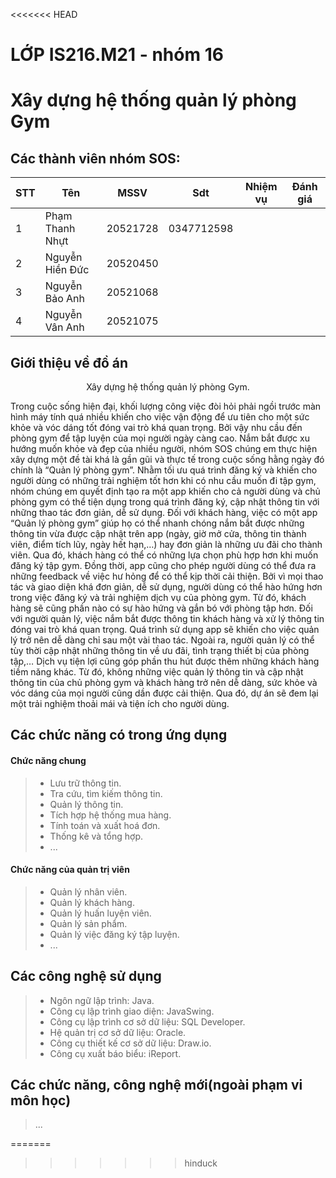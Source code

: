 <<<<<<< HEAD
# LỚP IS216.M21 - nhóm 16
# Xây dựng hệ thống quản lý phòng Gym

## Các thành viên nhóm SOS: 
| STT   | Tên                        | MSSV     | Sdt        | Nhiệm vụ | Đánh giá |
| --- |----------------------------|----------|------------|-----------|----------|
| 1 | Phạm Thanh Nhựt | 20521728 | 0347712598 |           |     |
| 2 | Nguyễn Hiền Đức | 20520450 |  |           |    |
| 3 | Nguyễn Bảo Anh   | 20521068 |  |           |     |
| 4 | Nguyễn Vân Anh   | 20521075|  |           |    |


## Giới thiệu về đồ án
<p align="center">
   Xây dựng hệ thống quản lý phòng Gym.
</p>
        Trong cuộc sống hiện đại, khối lượng công việc đòi hỏi phải ngồi trước màn hình máy tính quá nhiều khiến cho việc vận động để ưu tiên cho một sức khỏe và vóc dáng tốt đóng vai trò khá quan trọng. Bởi vậy nhu cầu đến phòng gym để tập luyện của mọi người ngày càng cao. Nắm bắt được xu hướng muốn khỏe và đẹp của nhiều người, nhóm SOS chúng em thực hiện xây dựng một đề tài khá là gần gũi và thực tế trong cuộc sống hằng ngày đó chính là “Quản lý phòng gym”. 
        Nhằm tối ưu quá trình đăng ký và khiến cho người dùng có những trải nghiệm tốt hơn khi có nhu cầu muốn đi tập gym, nhóm chúng em quyết định tạo ra một app khiến cho cả người dùng và chủ phòng gym có thể tiện dụng trong quá trình đăng ký, cập nhật thông tin với những thao tác đơn giản, dễ sử dụng.
        Đối với khách hàng, việc có một app “Quản lý phòng gym” giúp họ có thể nhanh chóng nắm bắt được những thông tin vừa được cập nhật trên app (ngày, giờ mở cửa, thông tin thành viên, điểm tích lũy, ngày hết hạn,…) hay đơn giản là những ưu đãi cho thành viên. Qua đó, khách hàng có thể có những lựa chọn phù hợp hơn khi muốn đăng ký tập gym. Đồng thời, app cũng cho phép người dùng có thể đưa ra những feedback về việc hư hỏng để có thể kịp thời cải thiện. Bởi vì mọi thao tác và giao diện khá đơn giản, dễ sử dụng, người dùng có thể hào hứng hơn trong việc đăng ký và trải nghiệm dịch vụ của phòng gym. Từ đó, khách hàng sẽ cũng phần nào có sự hào hứng và gắn bó với phòng tập hơn. 
        Đối với người quản lý, việc nắm bắt được thông tin khách hàng và xử lý thông tin đóng vai trò khá quan trọng. Quá trình sử dụng app sẽ khiến cho việc quản lý trở nên dễ dàng chỉ sau một vài thao tác. Ngoài ra, người quản lý có thể tùy thời cập nhật những thông tin về ưu đãi, tình trạng thiết bị của phòng tập,… Dịch vụ tiện lợi cũng góp phần thu hút được thêm những khách hàng tiềm năng khác.
Từ đó, không những việc quản lý thông tin và cập nhật thông tin của chủ phòng gym và khách hàng trở nên dễ dàng, sức khỏe và vóc dáng của mọi người cũng dần được cải thiện. Qua đó, dự án sẽ đem lại một trải nghiệm thoải mái và tiện ích cho người dùng.

</br>

## Các chức năng có trong ứng dụng
#### Chức năng chung
> - Lưu trữ thông tin.
> - Tra cứu, tìm kiếm thông tin.
> - Quản lý thông tin.
> - Tích hợp hệ thống mua hàng.
> - Tính toán và xuất hoá đơn.
> - Thống kê và tổng hợp.
> - ...
#### Chức năng của quản trị viên
> - Quản lý nhân viên.
> - Quản lý khách hàng.
> - Quản lý huấn luyện viên.
> - Quản lý sản phẩm.
> - Quản lý việc đăng ký tập luyện.
> - ...
## Các công nghệ sử dụng
> - Ngôn ngữ lập trình: Java.
> - Công cụ lập trình giao diện: JavaSwing.
> - Công cụ lập trình cơ sở dữ liệu: SQL Developer.
> - Hệ quản trị cơ sở dữ liệu:  Oracle.
> - Công cụ thiết kế cơ sở dữ liệu: Draw.io.
> - Công cụ xuất báo biểu: iReport.
> 
## Các chức năng, công nghệ mới(ngoài phạm vi môn học)
> ...
> 
=======

>>>>>>> hinduck
